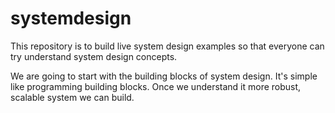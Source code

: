 # systemdesign
This repository is to build live system design examples so that everyone can try understand system design concepts.

We are going to start with the building blocks of system design. It's simple like programming building blocks. Once we understand it more robust, scalable system we can build.
